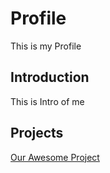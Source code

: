 # Profile

This is my Profile

## Introduction

This is Intro of me

## Projects

[Our Awesome Project](https://sgodkhindi.github.io/DataVizards/)

